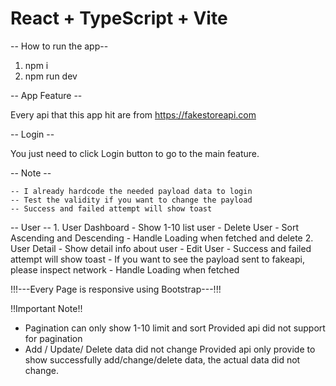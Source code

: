 # React + TypeScript + Vite

-- How to run the app--
1. npm i
2. npm run dev

-- App Feature --

Every api that this app hit are from https://fakestoreapi.com

-- Login --

You just need to click Login button to go to the main feature.

 -- Note --

    -- I already hardcode the needed payload data to login
    -- Test the validity if you want to change the payload
    -- Success and failed attempt will show toast

-- User --
    1. User Dashboard
      - Show 1-10 list user
      - Delete User
      - Sort Ascending and Descending
      - Handle Loading when fetched and delete
    2. User Detail
      - Show detail info about user
      - Edit User
      - Success and failed attempt will show toast
      - If you want to see the payload sent to fakeapi, please inspect network
      - Handle Loading when fetched

!!!---Every Page is responsive using Bootstrap---!!!

!!Important Note!!
- Pagination can only show 1-10 limit and sort
  Provided api did not support for pagination
- Add / Update/ Delete data did not change
  Provided api only provide to show successfully add/change/delete data, the actual data did not change.



